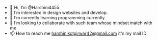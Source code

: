 - 👋 Hi, I’m @Harshini4455
- 👀 I’m interested in design websites and develop.
- 🌱 I’m currently learning programming currently.
- 💞️ I’m looking to collaborate with such team whose mindset match with me.
- 📫 How to reach me harshinikotgirwar42@gmail.com it's my mail ID

<!---
Harshini4455/Harshini4455 is a ✨ special ✨ repository because its `README.md` (this file) appears on your GitHub profile.
You can click the Preview link to
 take a look at your changes.
--->
